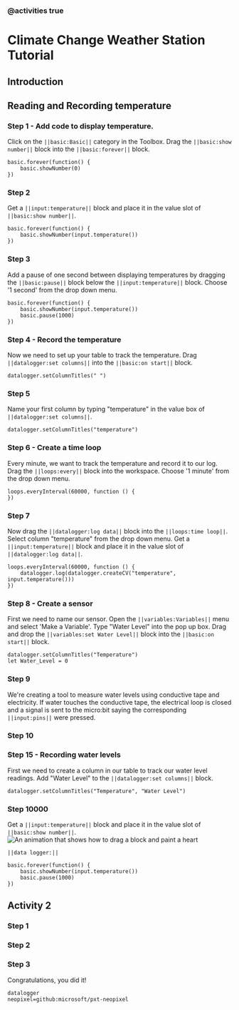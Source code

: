 ### @activities true

# Climate Change Weather Station Tutorial

## Introduction



## Reading and Recording temperature

### Step 1 - Add code to display temperature.
Click on the ``||basic:Basic||`` category in the Toolbox. 
Drag the ``||basic:show number||`` block into the ``||basic:forever||`` block. 


```blocks
basic.forever(function() {
    basic.showNumber(0)
})
```

### Step 2

Get a ``||input:temperature||`` block and place it in the value slot of ``||basic:show number||``.

```blocks
basic.forever(function() {
    basic.showNumber(input.temperature())
})
```

### Step 3
Add a pause of one second between displaying temperatures by dragging the ``||basic:pause||`` block below the ``||input:temperature||`` block. Choose '1 second' from the drop down menu.  


```blocks
basic.forever(function() {
    basic.showNumber(input.temperature())
    basic.pause(1000)
})
```

### Step 4 - Record the temperature
Now we need to set up your table to track the temperature. Drag ``||datalogger:set columns||`` into the ``||basic:on start||``
block.

```blocks
datalogger.setColumnTitles(" ")
```

### Step 5
Name your first column by typing "temperature" in the value box of ``||datalogger:set columns||``.
```blocks
datalogger.setColumnTitles("temperature")
```


### Step 6 - Create a time loop
Every minute, we want to track the temperature and record it to our log. Drag the ``||loops:every||`` block into the workspace. Choose '1 minute' from the drop down menu. 

```blocks
loops.everyInterval(60000, function () {
})
```

### Step 7
Now drag the ``||datalogger:log data||`` block into the ``||loops:time loop||``. Select column "temperature" from the drop down menu. 
Get a ``||input:temperature||`` block and place it in the value slot of ``||datalogger:log data||``.

```blocks
loops.everyInterval(60000, function () {
    datalogger.log(datalogger.createCV("temperature", input.temperature()))
})
```

### Step 8 - Create a sensor
First we need to name our sensor. Open the ``||variables:Variables||`` menu and select 'Make a Variable'. Type "Water Level" into the pop up box. Drag and drop the ``||variables:set Water Level||`` block into the ``||basic:on start||`` block.

```blocks
datalogger.setColumnTitles("Temperature")
let Water_Level = 0
```

### Step 9
We're creating a tool to measure water levels using conductive tape and electricity. If water touches the conductive tape, the electrical loop is closed and a signal is sent to the micro:bit saying the corresponding ``||input:pins||`` were pressed.

### Step 10




### Step 15 -  Recording water levels
First we need to create a column in our table to track our water level readings. Add "Water Level" to the ``||datalogger:set columns||`` block.

```blocks
datalogger.setColumnTitles("Temperature", "Water Level")
```

### Step 10000
Get a ``||input:temperature||`` block and place it in the value slot of ``||basic:show number||``.
![An animation that shows how to drag a block and paint a heart](/static/mb/projects/flashing-heart/showleds.gif)

``||data logger:||`` 

```blocks
basic.forever(function() {
    basic.showNumber(input.temperature())
    basic.pause(1000)
})
```


## Activity 2

### Step 1

### Step 2

### Step 3


Congratulations, you did it!
    

<script src="https://makecode.com/gh-pages-embed.js"></script><script>makeCodeRender("{{ site.makecode.home_url }}", "{{ site.github.owner_name }}/{{ site.github.repository_name }}");</script>


```package
datalogger
neopixel=github:microsoft/pxt-neopixel
```

